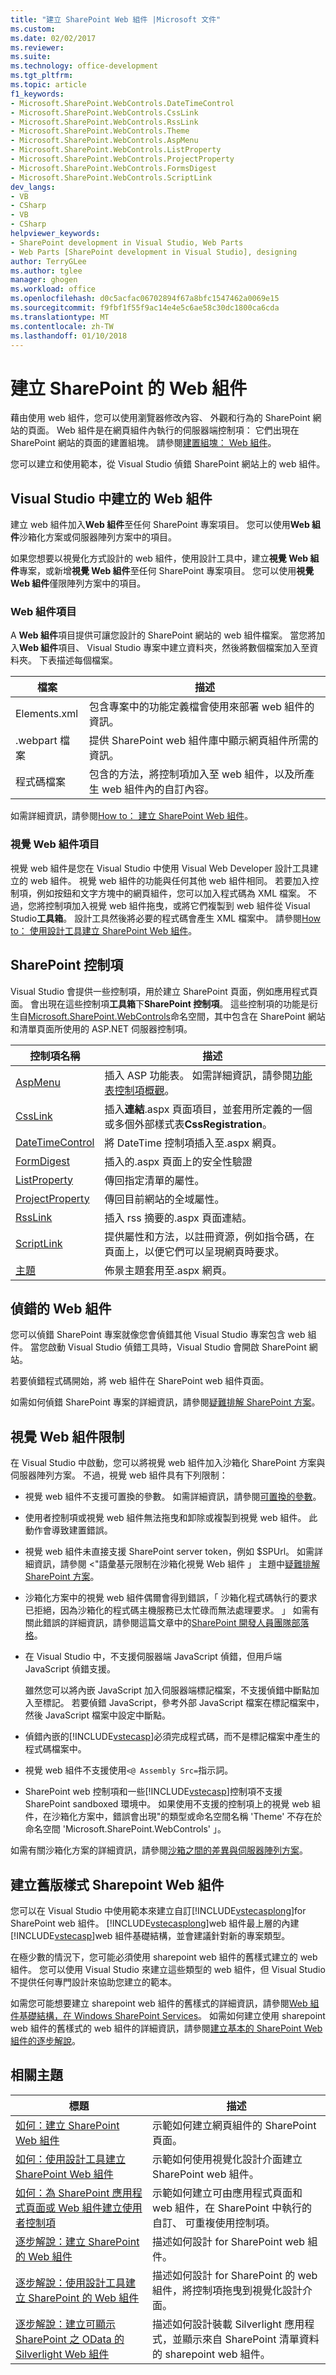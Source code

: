 ```yaml
---
title: "建立 SharePoint Web 組件 |Microsoft 文件"
ms.custom: 
ms.date: 02/02/2017
ms.reviewer: 
ms.suite: 
ms.technology: office-development
ms.tgt_pltfrm: 
ms.topic: article
f1_keywords:
- Microsoft.SharePoint.WebControls.DateTimeControl
- Microsoft.SharePoint.WebControls.CssLink
- Microsoft.SharePoint.WebControls.RssLink
- Microsoft.SharePoint.WebControls.Theme
- Microsoft.SharePoint.WebControls.AspMenu
- Microsoft.SharePoint.WebControls.ListProperty
- Microsoft.SharePoint.WebControls.ProjectProperty
- Microsoft.SharePoint.WebControls.FormsDigest
- Microsoft.SharePoint.WebControls.ScriptLink
dev_langs:
- VB
- CSharp
- VB
- CSharp
helpviewer_keywords:
- SharePoint development in Visual Studio, Web Parts
- Web Parts [SharePoint development in Visual Studio], designing
author: TerryGLee
ms.author: tglee
manager: ghogen
ms.workload: office
ms.openlocfilehash: d0c5acfac06702894f67a8bfc1547462a0069e15
ms.sourcegitcommit: f9fbf1f55f9ac14e4e5c6ae58c30dc1800ca6cda
ms.translationtype: MT
ms.contentlocale: zh-TW
ms.lasthandoff: 01/10/2018
---
```

# <a name="creating-web-parts-for-sharepoint"></a>建立 SharePoint 的 Web 組件
  藉由使用 web 組件，您可以使用瀏覽器修改內容、 外觀和行為的 SharePoint 網站的頁面。 Web 組件是在網頁組件內執行的伺服器端控制項： 它們出現在 SharePoint 網站的頁面的建置組塊。 請參閱[建置組塊： Web 組件](http://go.microsoft.com/fwlink/?LinkID=182097)。  
  
 您可以建立和使用範本，從 Visual Studio 偵錯 SharePoint 網站上的 web 組件。  
  
## <a name="creating-a-web-part-in-visual-studio"></a>Visual Studio 中建立的 Web 組件  
 建立 web 組件加入**Web 組件**至任何 SharePoint 專案項目。 您可以使用**Web 組件**沙箱化方案或伺服器陣列方案中的項目。  
  
 如果您想要以視覺化方式設計的 web 組件，使用設計工具中，建立**視覺 Web 組件**專案，或新增**視覺 Web 組件**至任何 SharePoint 專案項目。 您可以使用**視覺 Web 組件**僅限陣列方案中的項目。  
  
### <a name="web-part-item"></a>Web 組件項目  
 A **Web 組件**項目提供可讓您設計的 SharePoint 網站的 web 組件檔案。 當您將加入**Web 組件**項目、 Visual Studio 專案中建立資料夾，然後將數個檔案加入至資料夾。 下表描述每個檔案。  
  
|檔案|描述|  
|----------|-----------------|  
|Elements.xml|包含專案中的功能定義檔會使用來部署 web 組件的資訊。|  
|.webpart 檔案|提供 SharePoint web 組件庫中顯示網頁組件所需的資訊。|  
|程式碼檔案|包含的方法，將控制項加入至 web 組件，以及所產生 web 組件內的自訂內容。|  
  
 如需詳細資訊，請參閱[How to： 建立 SharePoint Web 組件](../sharepoint/how-to-create-a-sharepoint-web-part.md)。  
  
### <a name="visual-web-part-item"></a>視覺 Web 組件項目  
 視覺 web 組件是您在 Visual Studio 中使用 Visual Web Developer 設計工具建立的 web 組件。 視覺 web 組件的功能與任何其他 web 組件相同。 若要加入控制項，例如按鈕和文字方塊中的網頁組件，您可以加入程式碼為 XML 檔案。 不過，您將控制項加入視覺 web 組件拖曳，或將它們複製到 web 組件從 Visual Studio**工具箱**。 設計工具然後將必要的程式碼會產生 XML 檔案中。 請參閱[How to： 使用設計工具建立 SharePoint Web 組件](../sharepoint/how-to-create-a-sharepoint-web-part-by-using-a-designer.md)。  
  
## <a name="sharepoint-controls"></a>SharePoint 控制項  
 Visual Studio 會提供一些控制項，用於建立 SharePoint 頁面，例如應用程式頁面。 會出現在這些控制項**工具箱**下**SharePoint 控制項**。 這些控制項的功能是衍生自[Microsoft.SharePoint.WebControls](http://go.microsoft.com/fwlink/?LinkId=235315)命名空間，其中包含在 SharePoint 網站和清單頁面所使用的 ASP.NET 伺服器控制項。  
  
|控制項名稱|描述|  
|------------------|-----------------|  
|[AspMenu](http://go.microsoft.com/fwlink/?LinkId=235307)|插入 ASP 功能表。 如需詳細資訊，請參閱[功能表控制項概觀](http://go.microsoft.com/fwlink/?LinkId=235316)。|  
|[CssLink](http://go.microsoft.com/fwlink/?LinkId=235308)|插入**連結**.aspx 頁面項目，並套用所定義的一個或多個外部樣式表**CssRegistration**。|  
|[DateTimeControl](http://go.microsoft.com/fwlink/?LinkId=235306)|將 DateTime 控制項插入至.aspx 網頁。|  
|[FormDigest](http://go.microsoft.com/fwlink/?LinkId=235309)|插入的.aspx 頁面上的安全性驗證|  
|[ListProperty](http://go.microsoft.com/fwlink/?LinkId=235310)|傳回指定清單的屬性。|  
|[ProjectProperty](http://go.microsoft.com/fwlink/?LinkId=235311)|傳回目前網站的全域屬性。|  
|[RssLink](http://go.microsoft.com/fwlink/?LinkId=235312)|插入 rss 摘要的.aspx 頁面連結。|  
|[ScriptLink](http://go.microsoft.com/fwlink/?LinkId=235313)|提供屬性和方法，以註冊資源，例如指令碼，在頁面上，以便它們可以呈現網頁時要求。|  
|[主題](http://go.microsoft.com/fwlink/?LinkId=235314)|佈景主題套用至.aspx 網頁。|  
  
## <a name="debugging-a-web-part"></a>偵錯的 Web 組件  
 您可以偵錯 SharePoint 專案就像您會偵錯其他 Visual Studio 專案包含 web 組件。 當您啟動 Visual Studio 偵錯工具時，Visual Studio 會開啟 SharePoint 網站。  
  
 若要偵錯程式碼開始，將 web 組件在 SharePoint web 組件頁面。  
  
 如需如何偵錯 SharePoint 專案的詳細資訊，請參閱[疑難排解 SharePoint 方案](../sharepoint/troubleshooting-sharepoint-solutions.md)。  
  
## <a name="visual-web-part-limitations"></a>視覺 Web 組件限制  
 在 Visual Studio 中啟動，您可以將視覺 web 組件加入沙箱化 SharePoint 方案與伺服器陣列方案。 不過，視覺 web 組件具有下列限制：  
  
-   視覺 web 組件不支援可置換的參數。 如需詳細資訊，請參閱[可置換的參數](../sharepoint/replaceable-parameters.md)。  
  
-   使用者控制項或視覺 web 組件無法拖曳和卸除或複製到視覺 web 組件。 此動作會導致建置錯誤。  
  
-   視覺 web 組件未直接支援 SharePoint server token，例如 $SPUrl。 如需詳細資訊，請參閱 <"語彙基元限制在沙箱化視覺 Web 組件 」 主題中[疑難排解 SharePoint 方案](../sharepoint/troubleshooting-sharepoint-solutions.md)。  
  
-   沙箱化方案中的視覺 web 組件偶爾會得到錯誤，「 沙箱化程式碼執行的要求已拒絕，因為沙箱化的程式碼主機服務已太忙碌而無法處理要求。 」 如需有關此錯誤的詳細資訊，請參閱這篇文章中的[SharePoint 開發人員團隊部落格](http://go.microsoft.com/fwlink/?LinkId=225932)。  
  
-   在 Visual Studio 中，不支援伺服器端 JavaScript 偵錯，但用戶端 JavaScript 偵錯支援。  
  
     雖然您可以將內嵌 JavaScript 加入伺服器端標記檔案，不支援偵錯中斷點加入至標記。 若要偵錯 JavaScript，參考外部 JavaScript 檔案在標記檔案中，然後 JavaScript 檔案中設定中斷點。  
  
-   偵錯內嵌的[!INCLUDE[vstecasp](../sharepoint/includes/vstecasp-md.md)]必須完成程式碼，而不是標記檔案中產生的程式碼檔案中。  
  
-   視覺 web 組件不支援使用`<@ Assembly Src=`指示詞。  
  
-   SharePoint web 控制項和一些[!INCLUDE[vstecasp](../sharepoint/includes/vstecasp-md.md)]控制項不支援 SharePoint sandboxed 環境中。 如果使用不支援的控制項上的視覺 web 組件，在沙箱化方案中，錯誤會出現"的類型或命名空間名稱 'Theme' 不存在於命名空間 'Microsoft.SharePoint.WebControls' 」。  
  
 如需有關沙箱化方案的詳細資訊，請參閱[沙箱之間的差異與伺服器陣列方案](../sharepoint/differences-between-sandboxed-and-farm-solutions.md)。  
  
## <a name="creating-older-style-sharepoint-based-web-parts"></a>建立舊版樣式 Sharepoint Web 組件  
 您可以在 Visual Studio 中使用範本來建立自訂[!INCLUDE[vstecasplong](../sharepoint/includes/vstecasplong-md.md)]for SharePoint web 組件。 [!INCLUDE[vstecasplong](../sharepoint/includes/vstecasplong-md.md)]web 組件最上層的內建[!INCLUDE[vstecasp](../sharepoint/includes/vstecasp-md.md)]web 組件基礎結構，並會建議針對新的專案類型。  
  
 在極少數的情況下，您可能必須使用 sharepoint web 組件的舊樣式建立的 web 組件。 您可以使用 Visual Studio 來建立這些類型的 web 組件，但 Visual Studio 不提供任何專門設計來協助您建立的範本。  
  
 如需您可能想要建立 sharepoint web 組件的舊樣式的詳細資訊，請參閱[Web 組件基礎結構，在 Windows SharePoint Services](http://go.microsoft.com/fwlink/?LinkId=169290)。 如需如何建立使用 sharepoint web 組件的舊樣式的 web 組件的詳細資訊，請參閱[建立基本的 SharePoint Web 組件的逐步解說](http://go.microsoft.com/fwlink/?LinkId=169288)。  
  
## <a name="related-topics"></a>相關主題  
  
|標題|描述|  
|-----------|-----------------|  
|[如何：建立 SharePoint Web 組件](../sharepoint/how-to-create-a-sharepoint-web-part.md)|示範如何建立網頁組件的 SharePoint 頁面。|  
|[如何：使用設計工具建立 SharePoint Web 組件](../sharepoint/how-to-create-a-sharepoint-web-part-by-using-a-designer.md)|示範如何使用視覺化設計介面建立 SharePoint web 組件。|  
|[如何：為 SharePoint 應用程式頁面或 Web 組件建立使用者控制項](../sharepoint/how-to-create-a-user-control-for-a-sharepoint-application-page-or-web-part.md)|示範如何建立可由應用程式頁面和 web 組件，在 SharePoint 中執行的自訂、 可重複使用控制項。|  
|[逐步解說：建立 SharePoint 的 Web 組件](../sharepoint/walkthrough-creating-a-web-part-for-sharepoint.md)|描述如何設計 for SharePoint web 組件。|  
|[逐步解說：使用設計工具建立 SharePoint 的 Web 組件](../sharepoint/walkthrough-creating-a-web-part-for-sharepoint-by-using-a-designer.md)|描述如何設計 for SharePoint 的 web 組件，將控制項拖曳到視覺化設計介面。|  
|[逐步解說：建立可顯示 SharePoint 之 OData 的 Silverlight Web 組件](../sharepoint/walkthrough-creating-a-silverlight-web-part-that-displays-odata-for-sharepoint.md)|描述如何設計裝載 Silverlight 應用程式，並顯示來自 SharePoint 清單資料的 sharepoint web 組件。|  
  
  